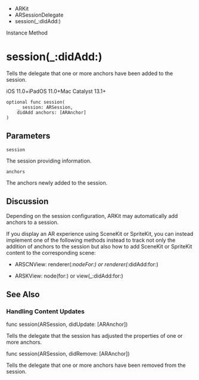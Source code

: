 

- ARKit
- ARSessionDelegate
-  session(\_:didAdd:) 

Instance Method

# session(\_:didAdd:)

Tells the delegate that one or more anchors have been added to the session.

iOS 11.0+iPadOS 11.0+Mac Catalyst 13.1+

``` source
optional func session(
    _ session: ARSession,
    didAdd anchors: [ARAnchor]
)
```

## Parameters 

`session`  

The session providing information.

`anchors`  

The anchors newly added to the session.

## Discussion

Depending on the session configuration, ARKit may automatically add anchors to a session.

If you display an AR experience using SceneKit or SpriteKit, you can instead implement one of the following methods instead to track not only the addition of anchors to the session but also how to add SceneKit or SpriteKit content to the corresponding scene:

- ARSCNView: renderer(_:nodeFor:) or renderer(_:didAdd:for:)

- ARSKView: node(for:) or view(_:didAdd:for:)

## See Also

### Handling Content Updates

func session(ARSession, didUpdate: [ARAnchor])

Tells the delegate that the session has adjusted the properties of one or more anchors.

func session(ARSession, didRemove: [ARAnchor])

Tells the delegate that one or more anchors have been removed from the session.

